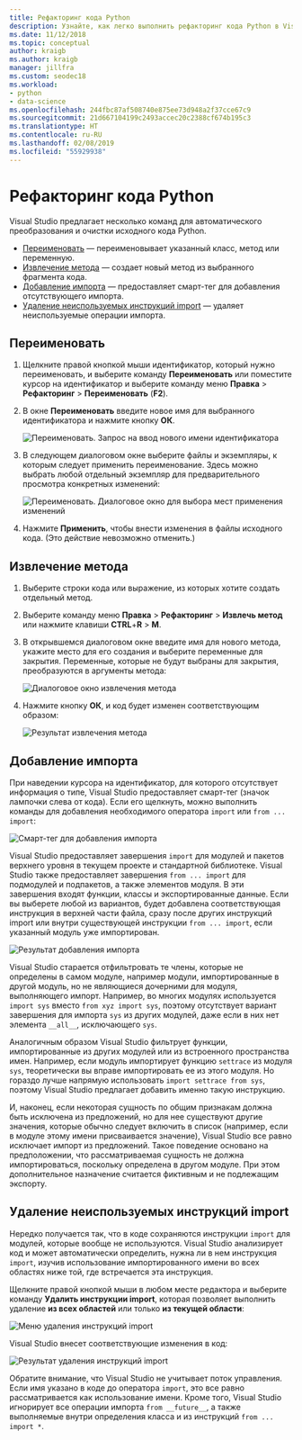 ```yaml
---
title: Рефакторинг кода Python
description: Узнайте, как легко выполнить рефакторинг кода Python в Visual Studio путем переименования идентификаторов, извлечения методов, добавления импортов и удаления неиспользуемых импортов.
ms.date: 11/12/2018
ms.topic: conceptual
author: kraigb
ms.author: kraigb
manager: jillfra
ms.custom: seodec18
ms.workload:
- python
- data-science
ms.openlocfilehash: 244fbc87af508740e875ee73d948a2f37cce67c9
ms.sourcegitcommit: 21d667104199c2493accec20c2388cf674b195c3
ms.translationtype: HT
ms.contentlocale: ru-RU
ms.lasthandoff: 02/08/2019
ms.locfileid: "55929938"
---
```

# <a name="refactor-python-code"></a>Рефакторинг кода Python

Visual Studio предлагает несколько команд для автоматического преобразования и очистки исходного кода Python.

- [Переименовать](#rename) — переименовывает указанный класс, метод или переменную.
- [Извлечение метода](#extract-method) — создает новый метод из выбранного фрагмента кода.
- [Добавление импорта](#add-import) — предоставляет смарт-тег для добавления отсутствующего импорта.
- [Удаление неиспользуемых инструкций import](#remove-unused-imports) — удаляет неиспользуемые операции импорта.

## <a name="rename"></a>Переименовать

1. Щелкните правой кнопкой мыши идентификатор, который нужно переименовать, и выберите команду **Переименовать** или поместите курсор на идентификатор и выберите команду меню **Правка** > **Рефакторинг** > **Переименовать** (**F2**).
2. В окне **Переименовать** введите новое имя для выбранного идентификатора и нажмите кнопку **ОК**.

   ![Переименовать. Запрос на ввод нового имени идентификатора](media/code-refactor-rename-1.png)

3. В следующем диалоговом окне выберите файлы и экземпляры, к которым следует применить переименование. Здесь можно выбрать любой отдельный экземпляр для предварительного просмотра конкретных изменений:

   ![Переименовать. Диалоговое окно для выбора мест применения изменений](media/code-refactor-rename-2.png)

4. Нажмите **Применить**, чтобы внести изменения в файлы исходного кода. (Это действие невозможно отменить.)

## <a name="extract-method"></a>Извлечение метода

1. Выберите строки кода или выражение, из которых хотите создать отдельный метод.
2. Выберите команду меню **Правка** > **Рефакторинг** > **Извлечь метод** или нажмите клавиши **CTRL**+**R** > **M**.
3. В открывшемся диалоговом окне введите имя для нового метода, укажите место для его создания и выберите переменные для закрытия. Переменные, которые не будут выбраны для закрытия, преобразуются в аргументы метода:

   ![Диалоговое окно извлечения метода](media/code-refactor-extract-method-1.png)

4. Нажмите кнопку **ОК**, и код будет изменен соответствующим образом:

   ![Результат извлечения метода](media/code-refactor-extract-method-2.png)

## <a name="add-import"></a>Добавление импорта

При наведении курсора на идентификатор, для которого отсутствует информация о типе, Visual Studio предоставляет смарт-тег (значок лампочки слева от кода). Если его щелкнуть, можно выполнить команды для добавления необходимого оператора `import` или `from ... import`:

![Смарт-тег для добавления импорта](media/code-refactor-add-import-1.png)

Visual Studio предоставляет завершения `import` для модулей и пакетов верхнего уровня в текущем проекте и стандартной библиотеке. Visual Studio также предоставляет завершения `from ... import` для подмодулей и подпакетов, а также элементов модуля. В эти завершения входят функции, классы и экспортированные данные. Если вы выберете любой из вариантов, будет добавлена соответствующая инструкция в верхней части файла, сразу после других инструкций import или внутри существующей инструкции `from ... import`, если указанный модуль уже импортирован.

![Результат добавления импорта](media/code-refactor-add-import-2.png)

Visual Studio старается отфильтровать те члены, которые не определены в самом модуле, например модули, импортированные в другой модуль, но не являющиеся дочерними для модуля, выполняющего импорт. Например, во многих модулях используется `import sys` вместо `from xyz import sys`, поэтому отсутствует вариант завершения для импорта `sys` из других модулей, даже если в них нет элемента `__all__`, исключающего `sys`.

Аналогичным образом Visual Studio фильтрует функции, импортированные из других модулей или из встроенного пространства имен. Например, если модуль импортирует функцию `settrace` из модуля `sys`, теоретически вы вправе импортировать ее из этого модуля. Но гораздо лучше напрямую использовать `import settrace from sys`, поэтому Visual Studio предлагает добавить именно такую инструкцию.

И, наконец, если некоторая сущность по общим признакам должна быть исключена из предложений, но для нее существуют другие значения, которые обычно следует включить в список (например, если в модуле этому имени присваивается значение), Visual Studio все равно исключает импорт из предложений. Такое поведение основано на предположении, что рассматриваемая сущность не должна импортироваться, поскольку определена в другом модуле. При этом дополнительное назначение считается фиктивным и не подлежащим экспорту.

## <a name="remove-unused-imports"></a>Удаление неиспользуемых инструкций import

Нередко получается так, что в коде сохраняются инструкции `import` для модулей, которые вообще не используются. Visual Studio анализирует код и может автоматически определить, нужна ли в нем инструкция `import`, изучив использование импортированного имени во всех областях ниже той, где встречается эта инструкция.

Щелкните правой кнопкой мыши в любом месте редактора и выберите команду **Удалить инструкции import**, которая позволяет выполнить удаление **из всех областей** или только **из текущей области**:

![Меню удаления инструкций import](media/code-refactor-remove-imports-1.png)

Visual Studio внесет соответствующие изменения в код:

![Результат удаления инструкций import](media/code-refactor-remove-imports-2.png)

Обратите внимание, что Visual Studio не учитывает поток управления. Если имя указано в коде до оператора `import`, это все равно рассматривается как использование имени. Кроме того, Visual Studio игнорирует все операции импорта `from __future__`, а также выполняемые внутри определения класса и из инструкций `from ... import *`.
